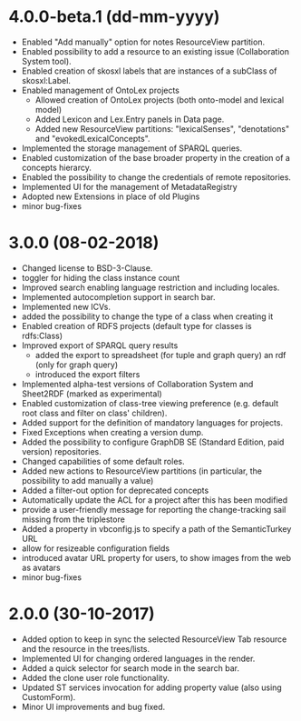 # 4.0.0-beta.1 (dd-mm-yyyy)
  * Enabled "Add manually" option for notes ResourceView partition.
  * Enabled possibility to add a resource to an existing issue (Collaboration System tool).
  * Enabled creation of skosxl labels that are instances of a subClass of skosxl:Label.
  * Enabled management of OntoLex projects
    * Allowed creation of OntoLex projects (both onto-model and lexical model) 
    * Added Lexicon and Lex.Entry panels in Data page.
    * Added new ResourceView partitions: "lexicalSenses", "denotations" and "evokedLexicalConcepts".
  * Implemented the storage management of SPARQL queries.
  * Enabled customization of the base broader property in the creation of a concepts hierarcy.
  * Enabled the possibility to change the credentials of remote repositories.
  * Implemented UI for the management of MetadataRegistry
  * Adopted new Extensions in place of old Plugins
  * minor bug-fixes

# 3.0.0 (08-02-2018)
  * Changed license to BSD-3-Clause.
  * toggler for hiding the class instance count
  * Improved search enabling language restriction and including locales.  
  * Implemented autocompletion support in search bar.
  * Implemented new ICVs.
  * added the possibility to change the type of a class when creating it
  * Enabled creation of RDFS projects (default type for classes is rdfs:Class)
  * Improved export of SPARQL query results
    * added the export to spreadsheet (for tuple and graph query) an rdf (only for graph query)
    * introduced the export filters  
  *	Implemented alpha-test versions of Collaboration System and Sheet2RDF (marked as experimental)
  * Enabled customization of class-tree viewing preference (e.g. default root class and filter on class' children).
  * Added support for the definition of mandatory languages for projects.
  * Fixed Exceptions when creating a version dump.
  * Added the possibility to configure GraphDB SE (Standard Edition, paid version) repositories.
  * Changed capabilities of some default roles.  
  * Added new actions to ResourceView partitions (in particular, the possibility to add manually a value)
  * Added a filter-out option for deprecated concepts
  * Automatically update the ACL for a project after this has been modified
  * provide a user-friendly message for reporting the change-tracking sail missing from the triplestore
  * Added a property in vbconfig.js to specify a path of the SemanticTurkey URL
  * allow for resizeable configuration fields
  * introduced avatar URL property for users, to show images from the web as avatars
  * minor bug-fixes

# 2.0.0 (30-10-2017)
  * Added option to keep in sync the selected ResourceView Tab resource and the resource in the trees/lists.
  * Implemented UI for changing ordered languages in the render.
  * Added a quick selector for search mode in the search bar.
  * Added the clone user role functionality.
  * Updated ST services invocation for adding property value (also using CustomForm).
  * Minor UI improvements and bug fixed.